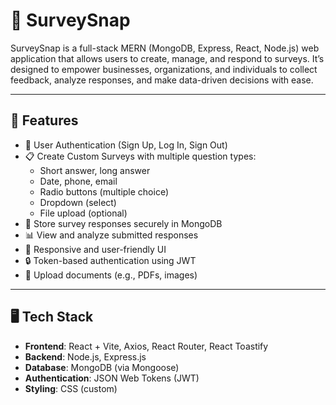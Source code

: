 # 📝 SurveySnap

SurveySnap is a full-stack MERN (MongoDB, Express, React, Node.js) web application that allows users to create, manage, and respond to surveys. It’s designed to empower businesses, organizations, and individuals to collect feedback, analyze responses, and make data-driven decisions with ease.

---

## 🚀 Features

- 👤 User Authentication (Sign Up, Log In, Sign Out)
- 📋 Create Custom Surveys with multiple question types:
  - Short answer, long answer
  - Date, phone, email
  - Radio buttons (multiple choice)
  - Dropdown (select)
  - File upload (optional)
- 📂 Store survey responses securely in MongoDB
- 📊 View and analyze submitted responses
- 📱 Responsive and user-friendly UI
- 🔒 Token-based authentication using JWT
- 📁 Upload documents (e.g., PDFs, images)

---

## 🖥️ Tech Stack

- **Frontend**: React + Vite, Axios, React Router, React Toastify
- **Backend**: Node.js, Express.js
- **Database**: MongoDB (via Mongoose)
- **Authentication**: JSON Web Tokens (JWT)
- **Styling**: CSS (custom)
